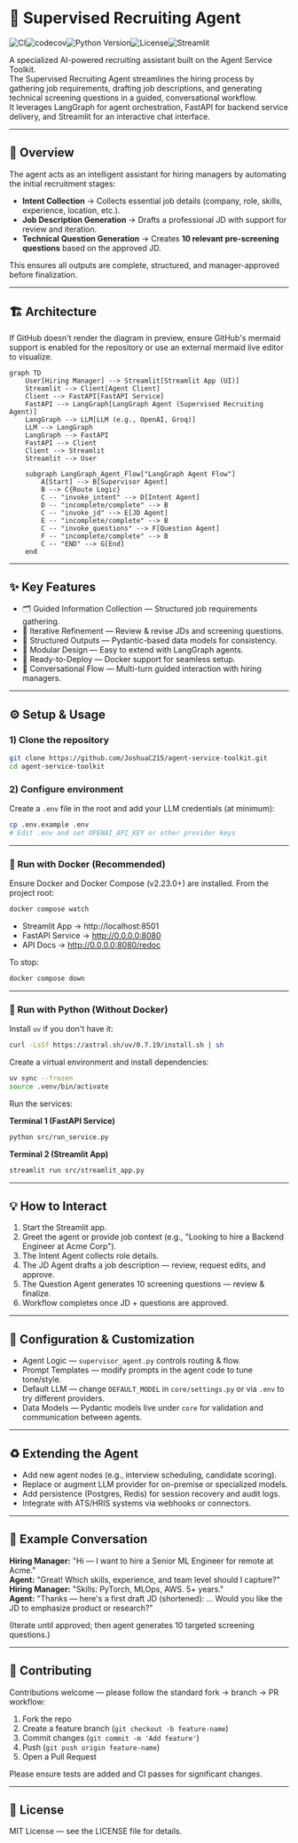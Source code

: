 # 🤖 Supervised Recruiting Agent

![CI](https://github.com/JoshuaC215/agent-service-toolkit/actions/workflows/test.yml/badge.svg)![codecov](https://codecov.io/github/JoshuaC215/agent-service-toolkit/graph/badge.svg?token=5MTJSYWD05)![Python Version](https://img.shields.io/python/required-version-toml?tomlFilePath=https%3A%2F%2Fraw.githubusercontent.com%2FJoshuaC215%2Fagent-service-toolkit%2Frefs%2Fheads%2Fmain%2Fpyproject.toml)![License](https://img.shields.io/github/license/JoshuaC215/agent-service-toolkit)![Streamlit](https://static.streamlit.io/badges/streamlit_badge_black_red.svg)

A specialized AI-powered recruiting assistant built on the Agent Service Toolkit.  
The Supervised Recruiting Agent streamlines the hiring process by gathering job requirements, drafting job descriptions, and generating technical screening questions in a guided, conversational workflow.  
It leverages LangGraph for agent orchestration, FastAPI for backend service delivery, and Streamlit for an interactive chat interface.

---

## 🚀 Overview

The agent acts as an intelligent assistant for hiring managers by automating the initial recruitment stages:

- **Intent Collection** → Collects essential job details (company, role, skills, experience, location, etc.).
- **Job Description Generation** → Drafts a professional JD with support for review and iteration.
- **Technical Question Generation** → Creates **10 relevant pre-screening questions** based on the approved JD.

This ensures all outputs are complete, structured, and manager-approved before finalization.

---

## 🏗️ Architecture

If GitHub doesn't render the diagram in preview, ensure GitHub's mermaid support is enabled for the repository or use an external mermaid live editor to visualize.

```
graph TD
    User[Hiring Manager] --> Streamlit[Streamlit App (UI)]
    Streamlit --> Client[Agent Client]
    Client --> FastAPI[FastAPI Service]
    FastAPI --> LangGraph[LangGraph Agent (Supervised Recruiting Agent)]
    LangGraph --> LLM[LLM (e.g., OpenAI, Groq)]
    LLM --> LangGraph
    LangGraph --> FastAPI
    FastAPI --> Client
    Client --> Streamlit
    Streamlit --> User
```


```
    subgraph LangGraph_Agent_Flow["LangGraph Agent Flow"]
        A[Start] --> B[Supervisor Agent]
        B --> C{Route Logic}
        C -- "invoke_intent" --> D[Intent Agent]
        D -- "incomplete/complete" --> B
        C -- "invoke_jd" --> E[JD Agent]
        E -- "incomplete/complete" --> B
        C -- "invoke_questions" --> F[Question Agent]
        F -- "incomplete/complete" --> B
        C -- "END" --> G[End]
    end
```

---

## ✨ Key Features

- 🗂️ Guided Information Collection — Structured job requirements gathering.  
- 🔄 Iterative Refinement — Review & revise JDs and screening questions.  
- 📝 Structured Outputs — Pydantic-based data models for consistency.  
- 🧩 Modular Design — Easy to extend with LangGraph agents.  
- 🐳 Ready-to-Deploy — Docker support for seamless setup.  
- 💬 Conversational Flow — Multi-turn guided interaction with hiring managers.

---

## ⚙️ Setup & Usage

### 1) Clone the repository

```bash
git clone https://github.com/JoshuaC215/agent-service-toolkit.git
cd agent-service-toolkit
```

### 2) Configure environment

Create a `.env` file in the root and add your LLM credentials (at minimum):

```bash
cp .env.example .env
# Edit .env and set OPENAI_API_KEY or other provider keys
```

---

### 🐳 Run with Docker (Recommended)

Ensure Docker and Docker Compose (v2.23.0+) are installed. From the project root:

```bash
docker compose watch
```

- Streamlit App → http://localhost:8501  
- FastAPI Service → http://0.0.0.0:8080  
- API Docs → http://0.0.0.0:8080/redoc

To stop:

```bash
docker compose down
```

---

### 🐍 Run with Python (Without Docker)

Install `uv` if you don't have it:

```bash
curl -LsSf https://astral.sh/uv/0.7.19/install.sh | sh
```

Create a virtual environment and install dependencies:

```bash
uv sync --frozen
source .venv/bin/activate
```

Run the services:

**Terminal 1 (FastAPI Service)**

```bash
python src/run_service.py
```

**Terminal 2 (Streamlit App)**

```bash
streamlit run src/streamlit_app.py
```

---

## 💡 How to Interact

1. Start the Streamlit app.  
2. Greet the agent or provide job context (e.g., "Looking to hire a Backend Engineer at Acme Corp").  
3. The Intent Agent collects role details.  
4. The JD Agent drafts a job description — review, request edits, and approve.  
5. The Question Agent generates 10 screening questions — review & finalize.  
6. Workflow completes once JD + questions are approved.

---

## 🧰 Configuration & Customization

- Agent Logic — `supervisor_agent.py` controls routing & flow.  
- Prompt Templates — modify prompts in the agent code to tune tone/style.  
- Default LLM — change `DEFAULT_MODEL` in `core/settings.py` or via `.env` to try different providers.  
- Data Models — Pydantic models live under `core` for validation and communication between agents.

---

## ♻️ Extending the Agent

- Add new agent nodes (e.g., interview scheduling, candidate scoring).  
- Replace or augment LLM provider for on-premise or specialized models.  
- Add persistence (Postgres, Redis) for session recovery and audit logs.  
- Integrate with ATS/HRIS systems via webhooks or connectors.

---

## 💬 Example Conversation

**Hiring Manager:** "Hi — I want to hire a Senior ML Engineer for remote at Acme."  
**Agent:** "Great! Which skills, experience, and team level should I capture?"  
**Hiring Manager:** "Skills: PyTorch, MLOps, AWS. 5+ years."  
**Agent:** "Thanks — here's a first draft JD (shortened): ... Would you like the JD to emphasize product or research?"  

(Iterate until approved; then agent generates 10 targeted screening questions.)

---

## 🤝 Contributing

Contributions welcome — please follow the standard fork → branch → PR workflow:

1. Fork the repo  
2. Create a feature branch (`git checkout -b feature-name`)  
3. Commit changes (`git commit -m 'Add feature'`)  
4. Push (`git push origin feature-name`)  
5. Open a Pull Request

Please ensure tests are added and CI passes for significant changes.

---

## 📜 License

MIT License — see the LICENSE file for details.
